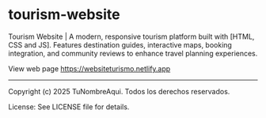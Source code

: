 # tourism-website

Tourism Website | A modern, responsive tourism platform built with [HTML, CSS and JS]. Features destination guides, interactive maps, booking integration, and community reviews to enhance travel planning experiences.

View web page https://websiteturismo.netlify.app

---

Copyright (c) 2025 TuNombreAqui. Todos los derechos reservados.

License: See LICENSE file for details.
